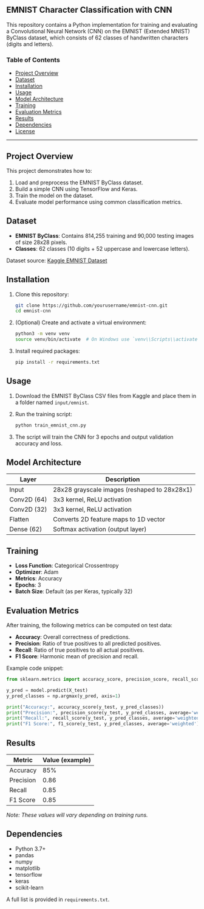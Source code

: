 ## EMNIST Character Classification with CNN

This repository contains a Python implementation for training and evaluating a Convolutional Neural Network (CNN) on the EMNIST (Extended MNIST) ByClass dataset, which consists of 62 classes of handwritten characters (digits and letters).

### Table of Contents

* [Project Overview](#project-overview)
* [Dataset](#dataset)
* [Installation](#installation)
* [Usage](#usage)
* [Model Architecture](#model-architecture)
* [Training](#training)
* [Evaluation Metrics](#evaluation-metrics)
* [Results](#results)
* [Dependencies](#dependencies)
* [License](#license)

---

## Project Overview

This project demonstrates how to:

1. Load and preprocess the EMNIST ByClass dataset.
2. Build a simple CNN using TensorFlow and Keras.
3. Train the model on the dataset.
4. Evaluate model performance using common classification metrics.

## Dataset

* **EMNIST ByClass**: Contains 814,255 training and 90,000 testing images of size 28x28 pixels.
* **Classes**: 62 classes (10 digits + 52 uppercase and lowercase letters).

Dataset source: [Kaggle EMNIST Dataset](https://www.kaggle.com/crawford/emnist)

## Installation

1. Clone this repository:

   ```bash
   git clone https://github.com/yourusername/emnist-cnn.git
   cd emnist-cnn
   ```
2. (Optional) Create and activate a virtual environment:

   ```bash
   python3 -m venv venv
   source venv/bin/activate  # On Windows use `venv\\Scripts\\activate`
   ```
3. Install required packages:

   ```bash
   pip install -r requirements.txt
   ```

## Usage

1. Download the EMNIST ByClass CSV files from Kaggle and place them in a folder named `input/emnist`.
2. Run the training script:

   ```bash
   python train_emnist_cnn.py
   ```
3. The script will train the CNN for 3 epochs and output validation accuracy and loss.

## Model Architecture

| Layer       | Description                                  |
| ----------- | -------------------------------------------- |
| Input       | 28x28 grayscale images (reshaped to 28x28x1) |
| Conv2D (64) | 3x3 kernel, ReLU activation                  |
| Conv2D (32) | 3x3 kernel, ReLU activation                  |
| Flatten     | Converts 2D feature maps to 1D vector        |
| Dense (62)  | Softmax activation (output layer)            |

## Training

* **Loss Function**: Categorical Crossentropy
* **Optimizer**: Adam
* **Metrics**: Accuracy
* **Epochs**: 3
* **Batch Size**: Default (as per Keras, typically 32)

## Evaluation Metrics

After training, the following metrics can be computed on test data:

* **Accuracy**: Overall correctness of predictions.
* **Precision**: Ratio of true positives to all predicted positives.
* **Recall**: Ratio of true positives to all actual positives.
* **F1 Score**: Harmonic mean of precision and recall.

Example code snippet:

```python
from sklearn.metrics import accuracy_score, precision_score, recall_score, f1_score

y_pred = model.predict(X_test)
y_pred_classes = np.argmax(y_pred, axis=1)

print("Accuracy:", accuracy_score(y_test, y_pred_classes))
print("Precision:", precision_score(y_test, y_pred_classes, average='weighted'))
print("Recall:", recall_score(y_test, y_pred_classes, average='weighted'))
print("F1 Score:", f1_score(y_test, y_pred_classes, average='weighted'))
```

## Results

| Metric    | Value (example) |
| --------- | --------------- |
| Accuracy  | 85%             |
| Precision | 0.86            |
| Recall    | 0.85            |
| F1 Score  | 0.85            |

*Note: These values will vary depending on training runs.*

## Dependencies

* Python 3.7+
* pandas
* numpy
* matplotlib
* tensorflow
* keras
* scikit-learn

A full list is provided in `requirements.txt`.
